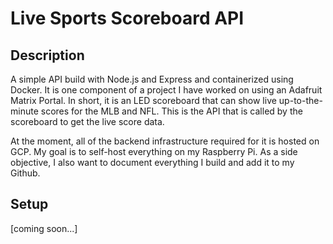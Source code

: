 # Live Sports Scoreboard API

## Description
A simple API build with Node.js and Express and containerized using Docker. It is one component of a project I have worked on using an Adafruit Matrix Portal. In short, it is an LED scoreboard that can show live up-to-the-minute scores for the MLB and NFL. This is the API that is called by the scoreboard to get the live score data.

At the moment, all of the backend infrastructure required for it is hosted on GCP. My goal is to self-host everything on my Raspberry Pi. As a side objective, I also want to document everything I build and add it to my Github.

## Setup

[coming soon...]